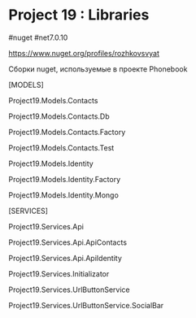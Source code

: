 # Project 19 : Libraries
#nuget #net7.0.10

https://www.nuget.org/profiles/rozhkovsvyat

Сборки nuget, используемые в проекте Phonebook

[MODELS]

Project19.Models.Contacts

Project19.Models.Contacts.Db

Project19.Models.Contacts.Factory

Project19.Models.Contacts.Test

Project19.Models.Identity

Project19.Models.Identity.Factory

Project19.Models.Identity.Mongo

[SERVICES]

Project19.Services.Api

Project19.Services.Api.ApiContacts

Project19.Services.Api.ApiIdentity

Project19.Services.Initializator

Project19.Services.UrlButtonService

Project19.Services.UrlButtonService.SocialBar
